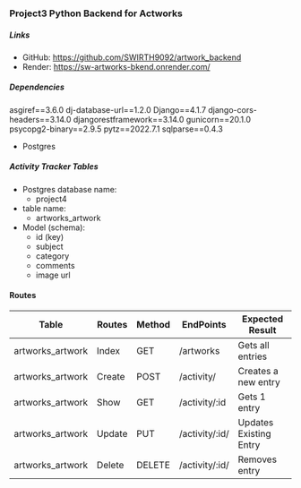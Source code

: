 ### Project3 Python Backend for Actworks

##### Links
- GitHub: https://github.com/SWIRTH9092/artwork_backend
- Render: https://sw-artworks-bkend.onrender.com/

##### Dependencies  

asgiref==3.6.0
dj-database-url==1.2.0
Django==4.1.7
django-cors-headers==3.14.0
djangorestframework==3.14.0
gunicorn==20.1.0
psycopg2-binary==2.9.5
pytz==2022.7.1
sqlparse==0.4.3
- Postgres

##### Activity Tracker Tables
-   Postgres database name:  
    - project4
-   table name:
    - artworks_artwork
- Model (schema):
    - id (key)
    - subject
    - category
    - comments
    - image url

#### Routes 

| Table |Routes | Method | EndPoints | Expected Result |
|------|-------|--------|-----------|-----------------|
| artworks_artwork | Index | GET | /artworks | Gets all entries |
| artworks_artwork | Create | POST | /activity/ | Creates a new entry |
| artworks_artwork| Show | GET | /activity/:id | Gets 1 entry
| artworks_artwork | Update | PUT | /activity/:id/ | Updates Existing Entry |
| artworks_artwork | Delete | DELETE | /activity/:id/ | Removes entry |
